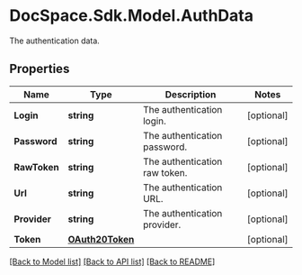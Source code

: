 # DocSpace.Sdk.Model.AuthData
The authentication data.

## Properties

Name | Type | Description | Notes
------------ | ------------- | ------------- | -------------
**Login** | **string** | The authentication login. | [optional] 
**Password** | **string** | The authentication password. | [optional] 
**RawToken** | **string** | The authentication raw token. | [optional] 
**Url** | **string** | The authentication URL. | [optional] 
**Provider** | **string** | The authentication provider. | [optional] 
**Token** | [**OAuth20Token**](OAuth20Token.md) |  | [optional] 

[[Back to Model list]](../README.md#documentation-for-models) [[Back to API list]](../README.md#documentation-for-api-endpoints) [[Back to README]](../README.md)

